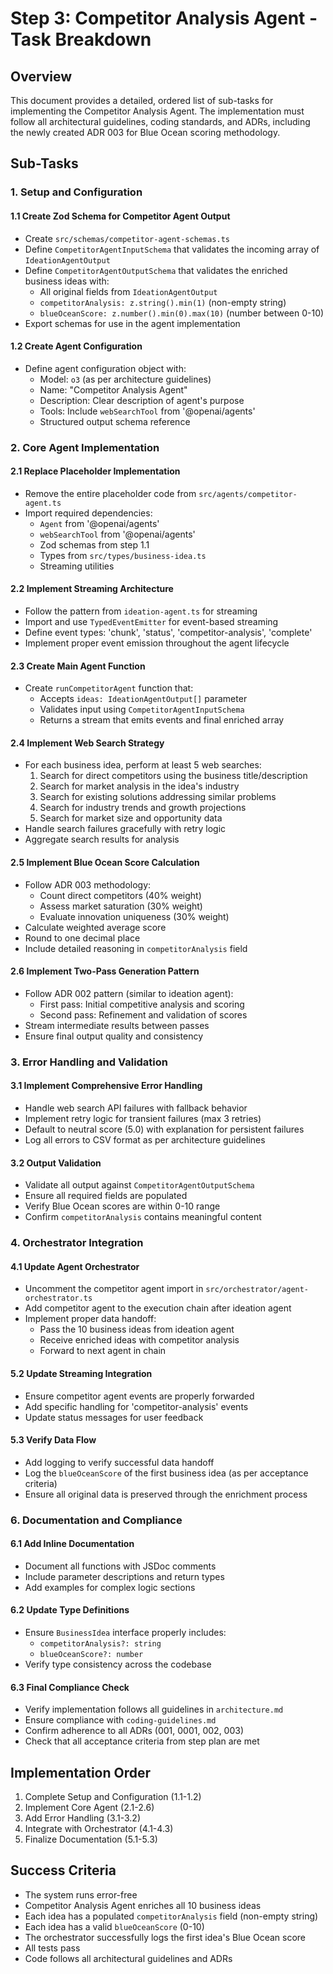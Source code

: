 # Step 3: Competitor Analysis Agent - Task Breakdown

## Overview
This document provides a detailed, ordered list of sub-tasks for implementing the Competitor Analysis Agent. The implementation must follow all architectural guidelines, coding standards, and ADRs, including the newly created ADR 003 for Blue Ocean scoring methodology.

## Sub-Tasks

### 1. Setup and Configuration

#### 1.1 Create Zod Schema for Competitor Agent Output
- Create `src/schemas/competitor-agent-schemas.ts`
- Define `CompetitorAgentInputSchema` that validates the incoming array of `IdeationAgentOutput`
- Define `CompetitorAgentOutputSchema` that validates the enriched business ideas with:
  - All original fields from `IdeationAgentOutput`
  - `competitorAnalysis: z.string().min(1)` (non-empty string)
  - `blueOceanScore: z.number().min(0).max(10)` (number between 0-10)
- Export schemas for use in the agent implementation

#### 1.2 Create Agent Configuration
- Define agent configuration object with:
  - Model: `o3` (as per architecture guidelines)
  - Name: "Competitor Analysis Agent"
  - Description: Clear description of agent's purpose
  - Tools: Include `webSearchTool` from '@openai/agents'
  - Structured output schema reference

### 2. Core Agent Implementation

#### 2.1 Replace Placeholder Implementation
- Remove the entire placeholder code from `src/agents/competitor-agent.ts`
- Import required dependencies:
  - `Agent` from '@openai/agents'
  - `webSearchTool` from '@openai/agents'
  - Zod schemas from step 1.1
  - Types from `src/types/business-idea.ts`
  - Streaming utilities

#### 2.2 Implement Streaming Architecture
- Follow the pattern from `ideation-agent.ts` for streaming
- Import and use `TypedEventEmitter` for event-based streaming
- Define event types: 'chunk', 'status', 'competitor-analysis', 'complete'
- Implement proper event emission throughout the agent lifecycle

#### 2.3 Create Main Agent Function
- Create `runCompetitorAgent` function that:
  - Accepts `ideas: IdeationAgentOutput[]` parameter
  - Validates input using `CompetitorAgentInputSchema`
  - Returns a stream that emits events and final enriched array

#### 2.4 Implement Web Search Strategy
- For each business idea, perform at least 5 web searches:
  1. Search for direct competitors using the business title/description
  2. Search for market analysis in the idea's industry
  3. Search for existing solutions addressing similar problems
  4. Search for industry trends and growth projections
  5. Search for market size and opportunity data
- Handle search failures gracefully with retry logic
- Aggregate search results for analysis

#### 2.5 Implement Blue Ocean Score Calculation
- Follow ADR 003 methodology:
  - Count direct competitors (40% weight)
  - Assess market saturation (30% weight)
  - Evaluate innovation uniqueness (30% weight)
- Calculate weighted average score
- Round to one decimal place
- Include detailed reasoning in `competitorAnalysis` field

#### 2.6 Implement Two-Pass Generation Pattern
- Follow ADR 002 pattern (similar to ideation agent):
  - First pass: Initial competitive analysis and scoring
  - Second pass: Refinement and validation of scores
- Stream intermediate results between passes
- Ensure final output quality and consistency

### 3. Error Handling and Validation

#### 3.1 Implement Comprehensive Error Handling
- Handle web search API failures with fallback behavior
- Implement retry logic for transient failures (max 3 retries)
- Default to neutral score (5.0) with explanation for persistent failures
- Log all errors to CSV format as per architecture guidelines

#### 3.2 Output Validation
- Validate all output against `CompetitorAgentOutputSchema`
- Ensure all required fields are populated
- Verify Blue Ocean scores are within 0-10 range
- Confirm `competitorAnalysis` contains meaningful content

### 4. Orchestrator Integration

#### 4.1 Update Agent Orchestrator
- Uncomment the competitor agent import in `src/orchestrator/agent-orchestrator.ts`
- Add competitor agent to the execution chain after ideation agent
- Implement proper data handoff:
  - Pass the 10 business ideas from ideation agent
  - Receive enriched ideas with competitor analysis
  - Forward to next agent in chain

#### 5.2 Update Streaming Integration
- Ensure competitor agent events are properly forwarded
- Add specific handling for 'competitor-analysis' events
- Update status messages for user feedback

#### 5.3 Verify Data Flow
- Add logging to verify successful data handoff
- Log the `blueOceanScore` of the first business idea (as per acceptance criteria)
- Ensure all original data is preserved through the enrichment process

### 6. Documentation and Compliance

#### 6.1 Add Inline Documentation
- Document all functions with JSDoc comments
- Include parameter descriptions and return types
- Add examples for complex logic sections

#### 6.2 Update Type Definitions
- Ensure `BusinessIdea` interface properly includes:
  - `competitorAnalysis?: string`
  - `blueOceanScore?: number`
- Verify type consistency across the codebase

#### 6.3 Final Compliance Check
- Verify implementation follows all guidelines in `architecture.md`
- Ensure compliance with `coding-guidelines.md`
- Confirm adherence to all ADRs (001, 0001, 002, 003)
- Check that all acceptance criteria from step plan are met

## Implementation Order
1. Complete Setup and Configuration (1.1-1.2)
2. Implement Core Agent (2.1-2.6)
3. Add Error Handling (3.1-3.2)
4. Integrate with Orchestrator (4.1-4.3)
5. Finalize Documentation (5.1-5.3)

## Success Criteria
- The system runs error-free
- Competitor Analysis Agent enriches all 10 business ideas
- Each idea has a populated `competitorAnalysis` field (non-empty string)
- Each idea has a valid `blueOceanScore` (0-10)
- The orchestrator successfully logs the first idea's Blue Ocean score
- All tests pass
- Code follows all architectural guidelines and ADRs